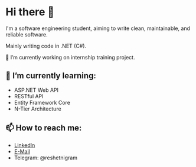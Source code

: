 Hi there 👋
============

I'm a software engineering student, aiming to write clean, maintainable, and reliable software.

Mainly writing code in .NET (C#).

🔭 I’m currently working on internship training project. 

🌱 I’m currently learning:
---------------------------
- ASP.NET Web API
- RESTful API
- Entity Framework Core
- N-Tier Architecture

📫 How to reach me: 
---------------------------
- [LinkedIn](https://www.linkedin.com/in/nikitareshetnik)
- [E-Mail](reshetnik.nikita@gmail.com)
- Telegram: @reshetnigram
